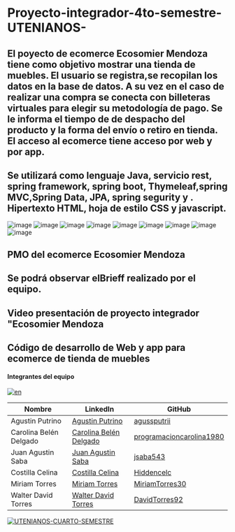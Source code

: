# Proyecto-integrador-4to-semestre-UTENIANOS-
## El poyecto de ecomerce Ecosomier Mendoza tiene como objetivo mostrar una tienda de muebles. El usuario se registra,se recopilan los datos en la base de datos. A su vez en el caso de realizar una compra se conecta con billeteras virtuales para elegir su metodología de pago. Se le informa el tiempo de de despacho del producto y la forma del envío o retiro en tienda. El acceso al ecomerce tiene acceso por web y por app. 
## Se utilizará como lenguaje Java, servicio rest, spring framework, spring boot, Thymeleaf,spring MVC,Spring Data, JPA, spring segurity y . Hipertexto HTML, hoja de estilo CSS y javascript. 
![image](https://github.com/CodeSystem2022/Proyecto-integrador-4to-semestre-UTENIANOS-/assets/98441984/de023f31-57aa-4409-943e-8846ef7e6576)
![image](https://github.com/CodeSystem2022/Proyecto-integrador-4to-semestre-UTENIANOS-/assets/98441984/fe05d394-64b8-41b3-89d6-eacc8a39beaf)
![image](https://github.com/CodeSystem2022/Proyecto-integrador-4to-semestre-UTENIANOS-/assets/98441984/8973e064-b943-4913-9d0e-1651f9b8a8be)
![image](https://github.com/CodeSystem2022/Proyecto-integrador-4to-semestre-UTENIANOS-/assets/98441984/4da42778-e7ac-4ad9-9891-af92a1835407)
![image](https://github.com/CodeSystem2022/Proyecto-integrador-4to-semestre-UTENIANOS-/assets/98441984/8e4947d7-32b4-41d4-89b6-72c1109fd405)
![image](https://github.com/CodeSystem2022/Proyecto-integrador-4to-semestre-UTENIANOS-/assets/98441984/e057d862-f80b-4389-8672-afce72895c37)
![image](https://github.com/CodeSystem2022/Proyecto-integrador-4to-semestre-UTENIANOS-/assets/98441984/fddb9d5e-5983-4400-9d99-5b3d938b60c8)
![image](https://github.com/CodeSystem2022/Proyecto-integrador-4to-semestre-UTENIANOS-/assets/98441984/860fb4d9-c393-44f7-b23e-e93d94af37fb)
![image](https://github.com/CodeSystem2022/Proyecto-integrador-4to-semestre-UTENIANOS-/assets/98441984/f3ec02ea-cf78-4a14-95fd-40b71d1b2858)



## PMO del ecomerce Ecosomier Mendoza
## Se podrá observar elBrieff realizado por el equipo.
## Video presentación de proyecto integrador "Ecosomier Mendoza
## Código de desarrollo de Web y app para ecomerce de tienda de muebles 

#### Integrantes del equipo
<a href='https://postimg.cc/gXwqHzmb' target='_blank'><img src='https://i.postimg.cc/gXwqHzmb/en.gif' border='0' alt='en'/></a>

| Nombre               | LinkedIn                                               | GitHub                                      |
| -------------------- | ------------------------------------------------------ | ------------------------------------------- |
| Agustin Putrino      | [Agustin Putrino](https://www.linkedin.com/in/agussputrii/) | [agussputrii](https://github.com/agussputrii)    |
| Carolina Belén Delgado | [Carolina Belén Delgado](https://www.linkedin.com/in/carolina-belén-delgado-558843219/) | [programacioncarolina1980](https://github.com/programacioncarolina1980) |
| Juan Agustin Saba    | [Juan Agustin Saba](https://www.linkedin.com/in/agustin-saba/) | [jsaba543](https://github.com/jsaba543)       |
| Costilla Celina      | [Costilla Celina](https://www.linkedin.com/in/celinacostilla31323344/) | [Hiddencelc](https://github.com/users/Hiddencelc/) |
| Miriam Torres        | [Miriam Torres](https://www.linkedin.com/in/miriam-torres-63b3a8227/) | [MiriamTorres30](https://github.com/MiriamTorres30) |
| Walter David Torres  | [Walter David Torres](https://www.linkedin.com/in/david-torres-6668b3253/) | [DavidTorres92](https://github.com/DavidTorres92) |

<a href='https://postimg.cc/NL7XWJbH' target='_blank'><img src='https://i.postimg.cc/NL7XWJbH/UTENIANOS-CUARTO-SEMESTRE.gif' border='0' alt='UTENIANOS-CUARTO-SEMESTRE'/></a>
